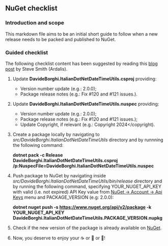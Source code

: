 ## NuGet checklist

### Introduction and scope
This markdown file aims to be an initial short guide to follow when a new release needs to be packed and published to NuGet.

### Guided checklist
The following checklist content has been suggested by reading this [blog post](https://ardalis.com/nuget-publication-checklist) by Steve Smith (Ardalis). 

1. Update **DavideBorghi.ItalianDotNetDateTimeUtils.csproj** providing:
    - Version number update (e.g.: <Version>2.0.0</Version>);
    - Package release notes (e.g.: <PackageReleaseNotes>Fix #120 and #121 issues.<PackageReleaseNotes>).
    
2. Update **DavideBorghi.ItalianDotNetDateTimeUtils.nuspec** providing:
    - Version number update (e.g.: <version>2.0.0</version>);
    - Package release notes (e.g.: <releaseNotes>Fix #120 and #121 issues.</releaseNotes>);
    - Update Copyright, if relevant (e.g.: <copyright>Copyright 2024</copyright).

3. Create a package locally by navigating to _src/DavideBorghi.ItalianDotNetDateTimeUtils_ directory and by runnning the following command:

    **dotnet pack -c Release DavideBorghi.ItalianDotNetDateTimeUtils.csproj /p:NuspecFile=DavideBorghi.ItalianDotNetDateTimeUtils.nuspec**

4. Push package to NuGet by navigating inside _src/DavideBorghi.ItalianDotNetDateTimeUtils/bin/release_ directory and by running the following command, specifying YOUR_NUGET_API_KEY with valid (i.e. not expired) API Key value from [NuGet &#8594; Account &#8594; Api Keys](https://www.nuget.org/account/apikeys) menu
and PACKAGE_VERSION (e.g: 2.0.0):

    **dotnet nuget push -s https://www.nuget.org/api/v2/package -k YOUR_NUGET_API_KEY DavideBorghi.ItalianDotNetDateTimeUtils.PACKAGE_VERSION.nupkg**

5. Check if the new version of the package is already available on [NuGet](https://www.nuget.org/packages/DavideBorghi.ItalianDotNetDateTimeUtils/).

6. Now, you deserve to enjoy your :coffee: or :tea: or :beer:!
